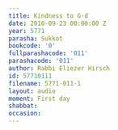 ```yaml
---
title: Kindness to G-d
date: 2010-09-23 00:00:00 Z
year: 5771
parasha: Sukkot
bookcode: '0'
fullparashacode: '011'
parashacode: '011'
author: Rabbi Eliezer Hirsch
id: 57710111
filename: 5771-011-1
layout: audio
moment: First day
shabbat: 
occasion: 
---
```


